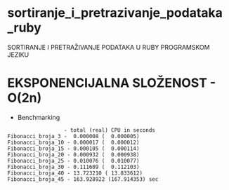 # sortiranje_i_pretrazivanje_podataka_ruby

SORTIRANJE I PRETRAŽIVANJE PODATAKA U RUBY PROGRAMSKOM JEZIKU

# EKSPONENCIJALNA SLOŽENOST - O(2n)

* Benchmarking

````
                  - total (real) CPU in seconds
Fibonacci_broja_3 -  0.000008 (  0.000005)
Fibonacci_broja_10 - 0.000017 (  0.000012)
Fibonacci_broja_15 - 0.000105 (  0.000114)
Fibonacci_broja_20 - 0.000932 (  0.000938)
Fibonacci_broja_25 - 0.010076 (  0.010077)
Fibonacci_broja_30 - 0.111609 (  0.112103)
Fibonacci_broja_40 - 13.723210 ( 13.833612)
Fibonacci_broja_45 - 163.928922 (167.914353) sec
````
